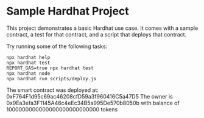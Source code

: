 # Sample Hardhat Project

This project demonstrates a basic Hardhat use case. It comes with a sample contract, a test for that contract, and a script that deploys that contract.

Try running some of the following tasks:

```shell
npx hardhat help
npx hardhat test
REPORT_GAS=true npx hardhat test
npx hardhat node
npx hardhat run scripts/deploy.js
```

The smart contract was deployed at: 0xF764F1d95c69ac46208cfD59a3f960416C5a47D5
The owner is 0x9Ea3efa3F1145A46c4eEc34B5a995De570b8050b with balance of 1000000000000000000000000000 tokens